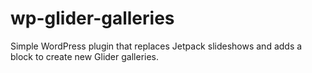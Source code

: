 # wp-glider-galleries
Simple WordPress plugin that replaces Jetpack slideshows and adds a block to create new Glider galleries.
